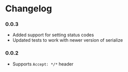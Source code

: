 # Changelog

### 0.0.3

- Added support for setting status codes
- Updated tests to work with newer version of serialize

### 0.0.2

- Supports `Accept: */*` header
